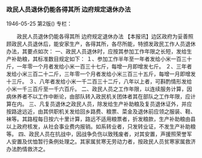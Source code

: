 ### 政民人员退休仍能各得其所  边府规定退休办法

1946-05-25
第2版()
专栏：

　　政民人员退休仍能各得其所
    边府规定退休办法
    【本报讯】边区政府为妥善照顾政民人员退休后，能安家生产，各得其所，各尽所能，特颁发政民工作人员退休办法，其要点如次：
    一、政民人员退休时，应按其参加工作年限之长短，发给生产补助粮，其标准数目规定如下：
    １、参加工作半年至一年者发给小米一百三十斤，一年零一个月者发给小米一百三十七斤，每增一月即增发七斤。
    ２、三年者发给小米三百二十二斤，三年零一个月者发给小米三百三十五斤，每增一月即增发十三斤。
    ３、八年者发给小米一千二百三十二斤，八年以上者，可斟酌情形发给小米一千三百斤至一千六百斤。
    二、政民人员之工作年限，以连续服务计算，因病休养者不以工作中断论，由部队转入政民机关团体者其在部队之工作年限，应计算在内。
    三、凡复员退休之政民人员，除发给生产补助粮及复员退休证外，并应按路途远近，由其供职机关发给回乡路费、粮票、菜金及退休前应领之服装、鞋、袜等。其路程每日按六十里计算，路远不适用粮票者，折发粮款，生产补助粮由县以上政府核发，从社会事业费内报销。如系转业者，只发转业证，不发生产补助粮等。
    四、政民人员在抗战中，因战争负伤以致残废者，对其安置，声援照荣誉军人安置及优恤暂行条例处理之。其家属贫寒无劳动力者，按政民人员贫寒家属救济办法酌情救济之。
